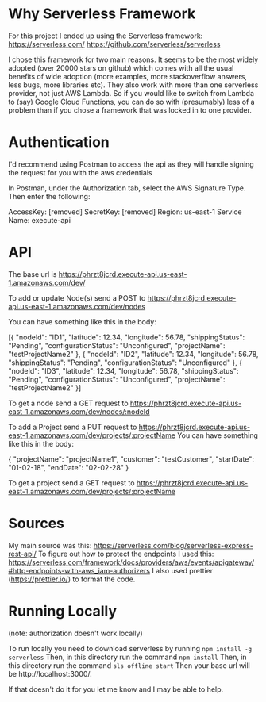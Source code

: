 # Why Serverless Framework

For this project I ended up using the Serverless framework:
https://serverless.com/
https://github.com/serverless/serverless

I chose this framework for two main reasons. It seems to be the most widely adopted (over 20000 stars on github) which comes with all the usual benefits of wide adoption (more examples, more stackoverflow answers, less bugs, more libraries etc). They also work with more than one serverless provider, not just AWS Lambda. So if you would like to switch from Lambda to (say) Google Cloud Functions, you can do so with (presumably) less of a problem than if you chose a framework that was locked in to one provider.

# Authentication

I'd recommend using Postman to access the api as they will handle signing the request for you with the aws credentials

In Postman, under the Authorization tab, select the AWS Signature Type.
Then enter the following:

AccessKey: [removed]
SecretKey: [removed]
Region: us-east-1
Service Name: execute-api

# API

The base url is https://phrzt8jcrd.execute-api.us-east-1.amazonaws.com/dev/

To add or update Node(s) send a POST to https://phrzt8jcrd.execute-api.us-east-1.amazonaws.com/dev/nodes

You can have something like this in the body:

[{
	"nodeId": "ID1",
    "latitude": 12.34,
    "longitude": 56.78,
    "shippingStatus": "Pending",
    "configurationStatus": "Unconfigured",
    "projectName": "testProjectName2"
},
{
	"nodeId": "ID2",
    "latitude": 12.34,
    "longitude": 56.78,
    "shippingStatus": "Pending",
    "configurationStatus": "Unconfigured"
},
{
	"nodeId": "ID3",
    "latitude": 12.34,
    "longitude": 56.78,
    "shippingStatus": "Pending",
    "configurationStatus": "Unconfigured",
    "projectName": "testProjectName2"
}]

To get a node send a GET request to https://phrzt8jcrd.execute-api.us-east-1.amazonaws.com/dev/nodes/:nodeId

To add a Project send a PUT request to https://phrzt8jcrd.execute-api.us-east-1.amazonaws.com/dev/projects/:projectName
You can have something like this in the body:

{
	"projectName": "projectName1",
    "customer": "testCustomer",
    "startDate": "01-02-18",
    "endDate": "02-02-28"
}

To get a project send a GET request to https://phrzt8jcrd.execute-api.us-east-1.amazonaws.com/dev/projects/:projectName

# Sources

My main source was this: https://serverless.com/blog/serverless-express-rest-api/
To figure out how to protect the endpoints I used this: https://serverless.com/framework/docs/providers/aws/events/apigateway/#http-endpoints-with-aws_iam-authorizers
I also used prettier (https://prettier.io/) to format the code.

# Running Locally

(note: authorization doesn't work locally)

To run locally you need to download serverless by running ```npm install -g serverless```
Then, in this directory run the command ```npm install```
Then, in this directory run the command ```sls offline start```
Then your base url will be http://localhost:3000/.

If that doesn't do it for you let me know and I may be able to help.
